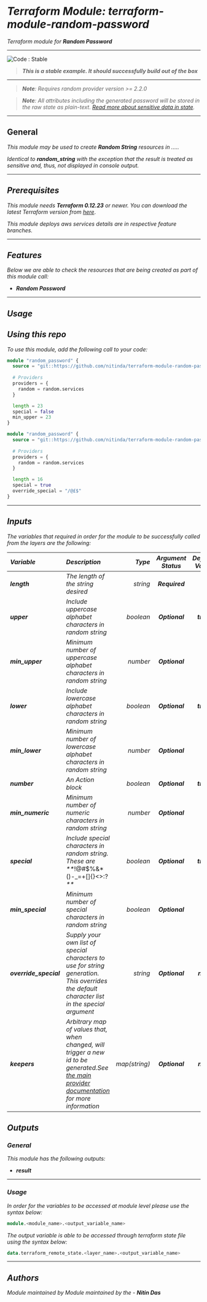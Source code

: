 # _Terraform Module: terraform-module-random-password_
_Terraform module for_ **_Random Password_**

<!--BEGIN STABILITY BANNER-->
---

![_Code : Stable_](https://img.shields.io/badge/Code-Stable-brightgreen?style=for-the-badge&logo=github)
> **_This is a stable example. It should successfully build out of the box_**
>

---
<!--END STABILITY BANNER-->

> **_Note_**_: Requires random provider version >= 2.2.0_

> **_Note_**_: All attributes including the generated password will be stored in the raw state as plain-text. [Read more about sensitive data in state](https://www.terraform.io/docs/state/sensitive-data.html)._



---

## General

_This module may be used to create_ **_Random String_** _resources in ....._

_Identical to_ **_random\_string_** _with the exception that the result is treated as sensitive and, thus, not displayed in console output._


---

## _Prerequisites_

_This module needs_ **_Terraform 0.12.23_** _or newer._
_You can download the latest Terraform version from_ [_here_](https://www.terraform.io/downloads.html).

_This module deploys aws services details are in respective feature branches._


---


## _Features_

_Below we are able to check the resources that are being created as part of this module call:_

- **_Random Password_**




---



## _Usage_

## _Using this repo_

_To use this module, add the following call to your code:_


```tf
module "random_password" {
  source = "git::https://github.com/nitinda/terraform-module-random-password.git?ref=master"
  
  # Providers
  providers = {
    random = random.services
  }

  length = 23
  special = false
  min_upper = 23  
}
```


```tf
module "random_password" {
  source = "git::https://github.com/nitinda/terraform-module-random-password.git?ref=master"
  
  # Providers
  providers = {
    random = random.services
  }

  length = 16
  special = true
  override_special = "/@£$"  
}
```


---



## _Inputs_


_The variables that required in order for the module to be successfully called from the layers are the following:_

|**_Variable_** | **_Description_** | **_Type_** | **_Argument Status_** | **_Default Value_** |
|:----|:----|-----:|:---:|:---:|
| **_length_** | _The length of the string desired_ | _string_ | **_Required_** |  |
| **_upper_** | _Include uppercase alphabet characters in random string_ | _boolean_ | **_Optional_** | **_true_** |
| **_min\_upper_** | _Minimum number of uppercase alphabet characters in random string_ | _number_ | **_Optional_** | **_0_** |
| **_lower_** | _Include lowercase alphabet characters in random string_ | _boolean_ | **_Optional_** | **_true_** |
| **_min\_lower_** | _Minimum number of lowercase alphabet characters in random string_ | _number_ | **_Optional_** | **_0_** |
| **_number_** | _An Action block_ | _boolean_ | **_Optional_** | **_true_** |
| **_min\_numeric_** | _Minimum number of numeric characters in random string_ | _number_ | **_Optional_** | **_0_** |
| **_special_** | _Include special characters in random string. These are **_!@#$%&*()-\_=+[]{}<>:?_**_ | _boolean_ | **_Optional_** | **_true_** |
| **_min\_special_** | _Minimum number of special characters in random string_ | _boolean_ | **_Optional_** | **_0_** |
| **_override\_special_** | _Supply your own list of special characters to use for string generation. This overrides the default character list in the special argument_ | _string_ | **_Optional_** | **_null_** |
| **_keepers_** | _Arbitrary map of values that, when changed, will trigger a new id to be generated.See [the main provider documentation](https://www.terraform.io/docs/providers/random/index.html) for more information_ | _map(string)_ | **_Optional_** | **_null_** |



## _Outputs_

### _General_

_This module has the following outputs:_


* **_result_**


---

### _Usage_

_In order for the variables to be accessed at module level please use the syntax below:_

```tf
module.<module_name>.<output_variable_name>
```


_The output variable is able to be accessed through terraform state file using the syntax below:_

```tf
data.terraform_remote_state.<layer_name>.<output_variable_name>
```

---



## _Authors_

_Module maintained by Module maintained by the -_ **_Nitin Das_**